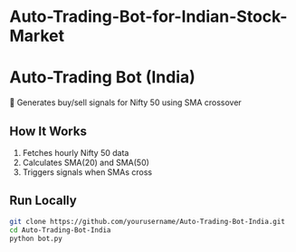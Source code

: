 # Auto-Trading-Bot-for-Indian-Stock-Market
# Auto-Trading Bot (India)
🚀 Generates buy/sell signals for Nifty 50 using SMA crossover

## How It Works
1. Fetches hourly Nifty 50 data
2. Calculates SMA(20) and SMA(50)
3. Triggers signals when SMAs cross

## Run Locally
```bash
git clone https://github.com/yourusername/Auto-Trading-Bot-India.git
cd Auto-Trading-Bot-India
python bot.py

